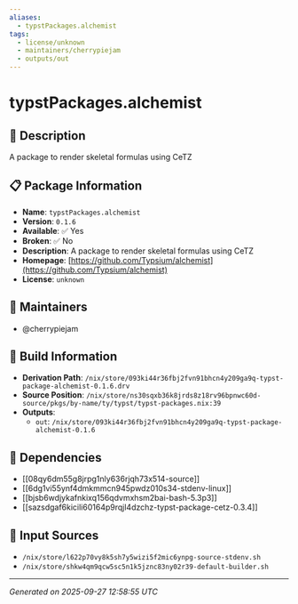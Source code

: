 ```yaml
---
aliases:
  - typstPackages.alchemist
tags:
  - license/unknown
  - maintainers/cherrypiejam
  - outputs/out
---
```


# typstPackages.alchemist

## 📝 Description

A package to render skeletal formulas using CeTZ

## 📋 Package Information

- **Name**: `typstPackages.alchemist`
- **Version**: `0.1.6`
- **Available**: ✅ Yes
- **Broken**: ✅ No
- **Description**: A package to render skeletal formulas using CeTZ
- **Homepage**: [https://github.com/Typsium/alchemist](https://github.com/Typsium/alchemist)
- **License**: `unknown`
## 👥 Maintainers

- @cherrypiejam


## 🔧 Build Information

- **Derivation Path**: `/nix/store/093ki44r36fbj2fvn91bhcn4y209ga9q-typst-package-alchemist-0.1.6.drv`
- **Source Position**: `/nix/store/ns30sqxb36k8jrds8z18rv96bpnwc60d-source/pkgs/by-name/ty/typst/typst-packages.nix:39`
- **Outputs**:
  - `out`:  `/nix/store/093ki44r36fbj2fvn91bhcn4y209ga9q-typst-package-alchemist-0.1.6`

## 🔗 Dependencies

- [[08qy6dm55g8jrpg1nly636rjqh73x514-source]]
- [[6dg1vi55ynf4dmkmmcn945pwdz010s34-stdenv-linux]]
- [[bjsb6wdjykafnkixq156qdvmxhsm2bai-bash-5.3p3]]
- [[sazsdgaf6kicili60164p9rqjl4dzchz-typst-package-cetz-0.3.4]]

## 📁 Input Sources

- `/nix/store/l622p70vy8k5sh7y5wizi5f2mic6ynpg-source-stdenv.sh`
- `/nix/store/shkw4qm9qcw5sc5n1k5jznc83ny02r39-default-builder.sh`

---
*Generated on 2025-09-27 12:58:55 UTC*
